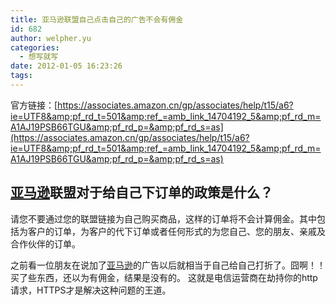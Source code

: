 ```yaml
---
title: 亚马逊联盟自己点击自己的广告不会有佣金
id: 682
author: welpher.yu
categories:
  - 想写就写
date: 2012-01-05 16:23:26
tags:
---
```


官方链接：[https://associates.amazon.cn/gp/associates/help/t15/a6?ie=UTF8&amp;pf_rd_t=501&amp;ref_=amb_link_14704192_5&amp;pf_rd_m=A1AJ19PSB66TGU&amp;pf_rd_p=&amp;pf_rd_s=as](https://associates.amazon.cn/gp/associates/help/t15/a6?ie=UTF8&amp;pf_rd_t=501&amp;ref_=amb_link_14704192_5&amp;pf_rd_m=A1AJ19PSB66TGU&amp;pf_rd_p=&amp;pf_rd_s=as)

## [亚马逊](http://www.amazon.cn/?&amp;tag=welpheryu-23&amp;camp=288&amp;creative=3724&amp;linkCode=ez&amp;adid=1B5MDF7CC7MZG2Q9E6MZ&amp;ref-refURL=http%3A%2F%2Fblog.ueder.info%2F "亚马逊")联盟对于给自己下订单的政策是什么？

请您不要通过您的联盟链接为自己购买商品，这样的订单将不会计算佣金。其中包括为客户的订单，为客户的代下订单或者任何形式的为您自己、您的朋友、亲戚及合作伙伴的订单。

之前看一位朋友在说加了[亚马逊](http://www.amazon.cn/?&amp;tag=welpheryu-23&amp;camp=288&amp;creative=3724&amp;linkCode=ez&amp;adid=1B5MDF7CC7MZG2Q9E6MZ&amp;ref-refURL=http%3A%2F%2Fblog.ueder.info%2F)的广告以后就相当于自己给自己打折了。囧啊！！买了些东西，还以为有佣金，结果是没有的。
这就是电信运营商在劫持你的http请求，HTTPS才是解决这种问题的王道。